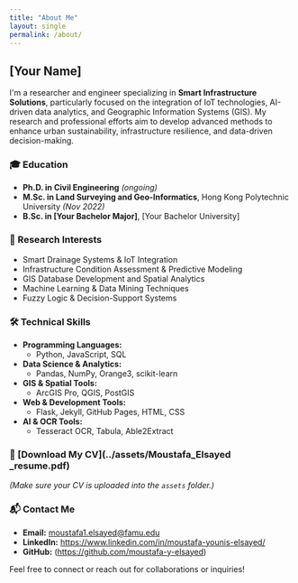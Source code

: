 ```yaml
---
title: "About Me"
layout: single
permalink: /about/
---
```


## [Your Name]

I'm a researcher and engineer specializing in **Smart Infrastructure Solutions**, particularly focused on the integration of IoT technologies, AI-driven data analytics, and Geographic Information Systems (GIS). My research and professional efforts aim to develop advanced methods to enhance urban sustainability, infrastructure resilience, and data-driven decision-making.

### 🎓 Education

- **Ph.D. in Civil Engineering** _(ongoing)_
- **M.Sc. in Land Surveying and Geo-Informatics**, Hong Kong Polytechnic University _(Nov 2022)_
- **B.Sc. in [Your Bachelor Major]**, [Your Bachelor University]

### 🔬 Research Interests

- Smart Drainage Systems & IoT Integration
- Infrastructure Condition Assessment & Predictive Modeling
- GIS Database Development and Spatial Analytics
- Machine Learning & Data Mining Techniques
- Fuzzy Logic & Decision-Support Systems

### 🛠️ Technical Skills

- **Programming Languages:**
  - Python, JavaScript, SQL
- **Data Science & Analytics:**
  - Pandas, NumPy, Orange3, scikit-learn
- **GIS & Spatial Tools:**
  - ArcGIS Pro, QGIS, PostGIS
- **Web & Development Tools:**
  - Flask, Jekyll, GitHub Pages, HTML, CSS
- **AI & OCR Tools:**
  - Tesseract OCR, Tabula, Able2Extract

### 📄 [Download My CV](../assets/Moustafa_Elsayed _resume.pdf)

*(Make sure your CV is uploaded into the `assets` folder.)*

### 📬 Contact Me

- **Email:** moustafa1.elsayed@famu.edu
- **LinkedIn:** https://www.linkedin.com/in/moustafa-younis-elsayed/
- **GitHub:** (https://github.com/moustafa-y-elsayed)

Feel free to connect or reach out for collaborations or inquiries!

